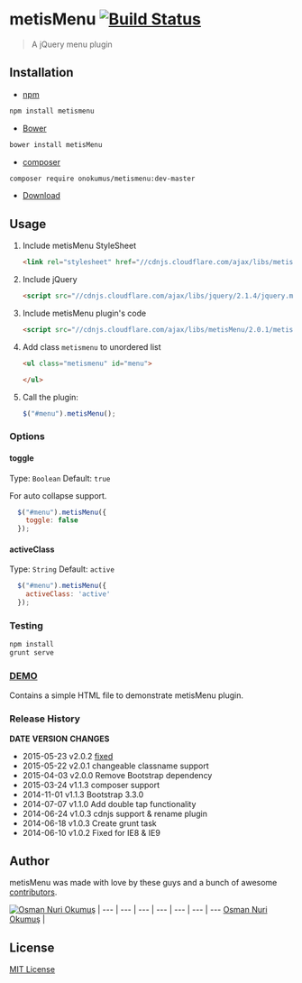 # metisMenu [![Build Status](https://secure.travis-ci.org/onokumus/metisMenu.svg?branch=master)](https://travis-ci.org/onokumus/metisMenu)

> A jQuery menu plugin


## Installation

* [npm](http://npmjs.org/)

```bash
npm install metismenu
```

* [Bower](http://bower.io)

```bash
bower install metisMenu
```

* [composer](https://getcomposer.org/)

```bash
composer require onokumus/metismenu:dev-master
```

* [Download](https://github.com/onokumus/metisMenu/archive/master.zip)

## Usage

1. Include metisMenu StyleSheet

    ```html
    <link rel="stylesheet" href="//cdnjs.cloudflare.com/ajax/libs/metisMenu/2.0.1/metisMenu.min.css">
    ```

2. Include jQuery

    ```html
    <script src="//cdnjs.cloudflare.com/ajax/libs/jquery/2.1.4/jquery.min.js"></script>
    ```

3. Include metisMenu plugin's code

    ```html
    <script src="//cdnjs.cloudflare.com/ajax/libs/metisMenu/2.0.1/metisMenu.min.js"></script>
    ```
4. Add class `metismenu` to unordered list

    ```html
    <ul class="metismenu" id="menu">

    </ul>
    ```

5. Call the plugin:

    ```javascript
    $("#menu").metisMenu();
    ```

### Options

#### toggle
Type: `Boolean`
Default: `true`

For auto collapse support.

```javascript
  $("#menu").metisMenu({
    toggle: false
  });
```

#### activeClass
Type: `String`
Default: `active`


```javascript
  $("#menu").metisMenu({
    activeClass: 'active'
  });
```

### Testing
```bash
npm install
grunt serve
```

### [DEMO](http://demo.onokumus.com/metisMenu/)

Contains a simple HTML file to demonstrate metisMenu plugin.

### Release History
**DATE**       **VERSION**   **CHANGES**
* 2015-05-23   v2.0.2        [fixed](https://github.com/onokumus/metisMenu/issues/34#issuecomment-104656754) 
* 2015-05-22   v2.0.1        changeable classname support
* 2015-04-03   v2.0.0        Remove Bootstrap dependency
* 2015-03-24   v1.1.3        composer support
* 2014-11-01   v1.1.3        Bootstrap 3.3.0
* 2014-07-07   v1.1.0	       Add double tap functionality
* 2014-06-24   v1.0.3	       cdnjs support & rename plugin
* 2014-06-18   v1.0.3        Create grunt task
* 2014-06-10   v1.0.2        Fixed for IE8 & IE9


## Author

metisMenu was made with love by these guys and a bunch of awesome [contributors](https://github.com/onokumus/metisMenu/graphs/contributors).

[![Osman Nuri Okumuş](https://0.gravatar.com/avatar/4fa374411129d6f574c33e4753ec402e?s=70)](http://onokumus.com) |
--- | --- | --- | --- | --- | --- | ---
[Osman Nuri Okumuş](http://onokumus.com) |


## License

[MIT License](https://github.com/onokumus/metisMenu/blob/master/LICENSE)
